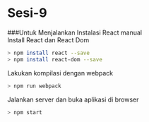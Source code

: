 # Sesi-9

###Untuk Menjalankan Instalasi React manual <br>
Install React dan React Dom
```bash
> npm install react --save
> npm install react-dom --save
```
Lakukan kompilasi dengan webpack
```bash
> npm run webpack
```
Jalankan server dan buka aplikasi di browser
```bash
> npm start
```
